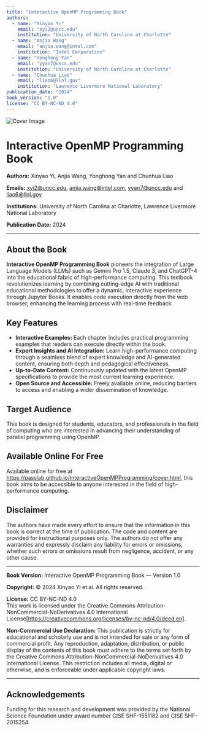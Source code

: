 ```yaml
---
title: "Interactive OpenMP Programming Book"
authors:
  - name: "Xinyao Yi"
    email: "xyi2@uncc.edu"
    institution: "University of North Carolina at Charlotte"
  - name: "Anjia Wang"
    email: "anjia.wang@intel.com"
    institution: "Intel Corporation"
  - name: "Yonghong Yan"
    email: "yyan7@uncc.edu"
    institution: "University of North Carolina at Charlotte"
  - name: "Chunhua Liao"
    email: "liao6@llnl.gov"
    institution: "Lawrence Livermore National Laboratory"
publication_date: "2024"
book_version: "1.0"
license: "CC BY-NC-ND 4.0"
---
```

![Cover Image](cover_figure.png)

# Interactive OpenMP Programming Book



**Authors:** Xinyao Yi, Anjia Wang, Yonghong Yan and Chunhua Liao

**Emails:** xyi2@uncc.edu, anjia.wang@intel.com, yyan7@uncc.edu and liao6@llnl.gov

**Institutions:** University of North Carolina at Charlotte, Lawrence Livermore National Laboratory

**Publication Date:** 2024  



---

## About the Book

**Interactive OpenMP Programming Book** pioneers the integration of Large Language Models (LLMs) such as Gemini Pro 1.5, Claude 3, and ChatGPT-4 into the educational fabric of high-performance computing. This textbook revolutionizes learning by combining cutting-edge AI with traditional educational methodologies to offer a dynamic, interactive experience through Jupyter Books. It enables code execution directly from the web browser, enhancing the learning process with real-time feedback.

## Key Features

- **Interactive Examples:** Each chapter includes practical programming examples that readers can execute directly within the book.
- **Expert Insights and AI Integration:** Learn high-performance computing through a seamless blend of expert knowledge and AI-generated content, ensuring both depth and pedagogical effectiveness.
- **Up-to-Date Content:** Continuously updated with the latest OpenMP specifications to provide the most current learning experience.
- **Open Source and Accessible:** Freely available online, reducing barriers to access and enabling a wider dissemination of knowledge.

## Target Audience

This book is designed for students, educators, and professionals in the field of computing who are interested in advancing their understanding of parallel programming using OpenMP.

## Available Online For Free

Available online for free at https://passlab.github.io/InteractiveOpenMPProgramming/cover.html, this book aims to be accessible to anyone interested in the field of high-performance computing.

## Disclaimer
The authors have made every effort to ensure that the information in this book is correct at the time of publication. The code and content are provided for instructional purposes only. The authors do not offer any warranties and expressly disclaim any liability for errors or omissions, whether such errors or omissions result from negligence, accident, or any other cause.



---
**Book Version:** Interactive OpenMP Programming Book — Version 1.0

**Copyright:** © 2024 Xinyao Yi et al. All rights reserved.

**License:** CC BY-NC-ND 4.0  
This work is licensed under the Creative Commons Attribution-NonCommercial-NoDerivatives 4.0 International License[https://creativecommons.org/licenses/by-nc-nd/4.0/deed.en].

**Non-Commercial Use Declaration:** This publication is strictly for educational and scholarly use and is not intended for sale or any form of commercial profit. Any reproduction, adaptation, distribution, or public display of the contents of this book must adhere to the terms set forth by the Creative Commons Attribution-NonCommercial-NoDerivatives 4.0 International License. This restriction includes all media, digital or otherwise, and is enforceable under applicable copyright laws.

---
## Acknowledgements
Funding for this research and development was provided by the National Science Foundation under award number CISE SHF-1551182 and CISE SHF-2015254.